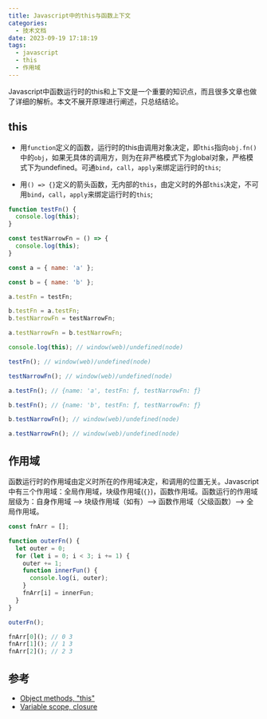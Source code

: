 ```yaml
---
title: Javascript中的this与函数上下文
categories:
  - 技术文档
date: 2023-09-19 17:18:19
tags:
  - javascript
  - this
  - 作用域
---
```


Javascript中函数运行时的this和上下文是一个重要的知识点，而且很多文章也做了详细的解析。本文不展开原理进行阐述，只总结结论。

## this

- 用`function`定义的函数，运行时的this由调用对象决定，即`this`指向`obj.fn()`中的`obj`，如果无具体的调用方，则为在非严格模式下为global对象，严格模式下为undefined。可通`bind`，`call`，`apply`来绑定运行时的`this`;
  
- 用`() => {}`定义的箭头函数，无内部的`this`，由定义时的外部`this`决定，不可用`bind`，`call`，`apply`来绑定运行时的`this`;

``` javascript
function testFn() {
  console.log(this);
}

const testNarrowFn = () => {
  console.log(this);
}

const a = { name: 'a' };

const b = { name: 'b' };

a.testFn = testFn;

b.testFn = a.testFn;
b.testNarrowFn = testNarrowFn;

a.testNarrowFn = b.testNarrowFn;

console.log(this); // window(web)/undefined(node)

testFn(); // window(web)/undefined(node)

testNarrowFn(); // window(web)/undefined(node)

a.testFn(); // {name: 'a', testFn: ƒ, testNarrowFn: ƒ}

b.testFn(); // {name: 'b', testFn: ƒ, testNarrowFn: ƒ}

b.testNarrowFn(); // window(web)/undefined(node)

a.testNarrowFn(); // window(web)/undefined(node)
```

## 作用域

函数运行时的作用域由定义时所在的作用域决定，和调用的位置无关。Javascript中有三个作用域：全局作用域，块级作用域(`{}`)，函数作用域。函数运行的作用域层级为：自身作用域 --> 块级作用域（如有）--> 函数作用域（父级函数）--> 全局作用域。

``` javascript
const fnArr = [];

function outerFn() {
  let outer = 0;
  for (let i = 0; i < 3; i += 1) {
    outer += 1;
    function innerFun() {
      console.log(i, outer);
    }
    fnArr[i] = innerFun;
  }
}

outerFn();

fnArr[0](); // 0 3
fnArr[1](); // 1 3
fnArr[2](); // 2 3
```

## 参考

- [Object methods, "this"](https://javascript.info/object-methods)
- [Variable scope, closure](https://javascript.info/closure)



